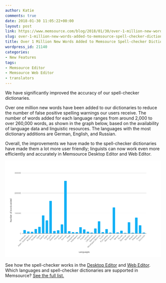 ```yaml
---
author: Katie
comments: true
date: 2018-01-30 11:05:22+00:00
layout: post
link: https://www.memsource.com/blog/2018/01/30/over-1-million-new-words-added-to-memsource-spell-checker-dictionaries/
slug: over-1-million-new-words-added-to-memsource-spell-checker-dictionaries
title: Over 1 Million New Words Added to Memsource Spell-checker Dictionaries
wordpress_id: 21140
categories:
- New Features
tags:
- Memsource Editor
- Memsource Web Editor
- translators
---
```


We have significantly improved the accuracy of our spell-checker dictionaries. 

<!-- more -->

Over one million new words have been added to our dictionaries to reduce the number of false positive spelling warnings our users receive. The number of words added for each language ranges from around 2,000 to over 260,000 words, as shown in the graph below, based on the availability of language data and linguistic resources. The languages with the most dictionary additions are German, English, and Russian.

Overall, the improvements we have made to the spell-checker dictionaries have made them a lot more user friendly; linguists can now work even more efficiently and accurately in Memsource Desktop Editor and Web Editor.

[![](/uploads/2018/01/Improved-spellchecker-chart.png)](/uploads/2018/01/Improved-spellchecker-chart.png)

See how the spell-checker works in the [Desktop Editor](https://help.memsource.com/hc/en-us/articles/115003643112) and [Web Editor](https://help.memsource.com/hc/en-us/articles/115003643532-Spellchecker). Which languages and spell-checker dictionaries are supported in Memsource? [See the full list.](https://help.memsource.com/hc/en-us/articles/115003929811-Supported-Languages)
